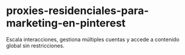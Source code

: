 # proxies-residenciales-para-marketing-en-pinterest
Escala interacciones, gestiona múltiples cuentas y accede a contenido global sin restricciones.
